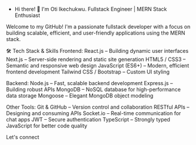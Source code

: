 - Hi there! 👋 I'm Oti Ikechukwu.
Fullstack Engineer | MERN Stack Enthusiast

Welcome to my GitHub! I'm a passionate fullstack developer with a focus on building scalable, efficient, and user-friendly applications using the MERN stack.

🛠️ Tech Stack & Skills
Frontend:
React.js – Building dynamic user interfaces
Next.js – Server-side rendering and static site generation
HTML5 / CSS3 – Semantic and responsive web design
JavaScript (ES6+) – Modern, efficient frontend development
Tailwind CSS / Bootstrap – Custom UI styling

Backend:
Node.js – Fast, scalable backend development
Express.js – Building robust APIs
MongoDB – NoSQL database for high-performance data storage
Mongoose – Elegant MongoDB object modeling

Other Tools:
Git & GitHub – Version control and collaboration
RESTful APIs – Designing and consuming APIs
Socket.io – Real-time communication for chat apps
JWT – Secure authentication
TypeScript – Strongly typed JavaScript for better code quality

Let's connect




